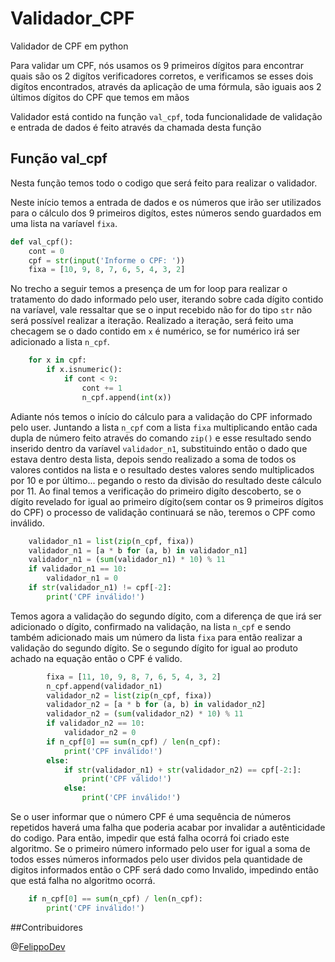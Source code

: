 # Validador_CPF
Validador de CPF em python

Para validar um CPF, nós usamos os 9 primeiros dígitos para encontrar quais são os 2 digítos verificadores corretos, e verificamos se esses dois digítos encontrados, através da aplicação de uma fórmula, são iguais aos 2 últimos dígitos do CPF que temos em mãos


Validador está contido na função `val_cpf`, toda funcionalidade de validação e entrada de dados é feito através da chamada desta função


## Função val_cpf
Nesta função temos todo o codigo que será feito para realizar o validador.



Neste início temos a entrada de dados e os números que irão ser utilizados para o cálculo dos 9 primeiros digítos, estes números sendo guardados em uma lista na varíavel `fixa`.
```python
def val_cpf():
    cont = 0
    cpf = str(input('Informe o CPF: '))
    fixa = [10, 9, 8, 7, 6, 5, 4, 3, 2]
```


No trecho a seguir temos a presença de um for loop para realizar o tratamento do dado informado pelo user, iterando sobre cada dígito contido na varíavel, vale ressaltar que se o input recebido não for do tipo `str` não será possível realizar a iteração. Realizado a iteração, será feito uma checagem se o dado contido em `x` é numérico, se for numérico irá ser adicionado a lista `n_cpf`. 

```python
    for x in cpf:
        if x.isnumeric():
            if cont < 9:
                cont += 1
                n_cpf.append(int(x))
```

Adiante nós temos o início do cálculo para a validação do CPF informado pelo user. Juntando a lista `n_cpf` com a lista `fixa` multiplicando então cada dupla de número feito através do comando `zip()` e esse resultado sendo inserido dentro da varíavel `validador_n1`, substituindo então o dado que estava dentro desta lista, depois sendo realizado a soma de todos os valores contidos na lista e o resultado destes valores sendo multiplicados por 10 e por último... pegando o resto da divisão do resultado deste cálculo por 11. 
Ao final temos a verificação do primeiro digíto descoberto, se o dígito revelado for igual ao primeiro dígito(sem contar os 9 primeiros dígitos do CPF) o processo de validação continuará se não, teremos o CPF como inválido.
```python
    validador_n1 = list(zip(n_cpf, fixa))
    validador_n1 = [a * b for (a, b) in validador_n1]
    validador_n1 = (sum(validador_n1) * 10) % 11
    if validador_n1 == 10:
        validador_n1 = 0
    if str(validador_n1) != cpf[-2]:
        print('CPF inválido!')
```

Temos agora a validação do segundo dígito, com a diferença de que irá ser adicionado o dígito, confirmado na validação, na lista `n_cpf` e sendo também adicionado mais um número da lista `fixa` para então realizar a validação do segundo dígito. 
Se o segundo dígito for igual ao produto achado na equação então o CPF é valido.
```python 
        fixa = [11, 10, 9, 8, 7, 6, 5, 4, 3, 2]
        n_cpf.append(validador_n1)
        validador_n2 = list(zip(n_cpf, fixa))
        validador_n2 = [a * b for (a, b) in validador_n2]
        validador_n2 = (sum(validador_n2) * 10) % 11
        if validador_n2 == 10:
            validador_n2 = 0
        if n_cpf[0] == sum(n_cpf) / len(n_cpf):
            print('CPF inválido!')
        else:
            if str(validador_n1) + str(validador_n2) == cpf[-2:]:
                print('CPF válido!')
            else:
                print('CPF inválido!')
```

Se o user informar que o número CPF é uma sequência de números repetidos haverá uma falha que poderia acabar por invalidar a autênticidade do codigo. Para então, impedir que está falha ocorrá foi criado este algoritmo. Se o primeiro número informado pelo user for igual a soma de todos esses números informados pelo user dividos pela quantidade de digitos informados então o CPF será dado como Invalido, impedindo então que está falha no algoritmo ocorrá.  

```python
    if n_cpf[0] == sum(n_cpf) / len(n_cpf):
        print('CPF inválido!')
```


##Contribuidores

@[FelippoDev](https://github.com/FelippoDev)
